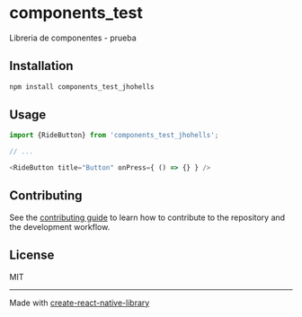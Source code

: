 # components_test

Libreria de componentes - prueba

## Installation

```sh
npm install components_test_jhohells
```

## Usage


```js
import {RideButton} from 'components_test_jhohells';

// ...

<RideButton title="Button" onPress={ () => {} } />
```


## Contributing

See the [contributing guide](CONTRIBUTING.md) to learn how to contribute to the repository and the development workflow.

## License

MIT

---

Made with [create-react-native-library](https://github.com/callstack/react-native-builder-bob)
